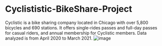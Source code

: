 # Cyclististic-BikeShare-Project
Cyclistic is a bike sharing company located in Chicago with over 5,800 bicycles and 690 stations.
It offers single-rides passes and full-day passes for casual riders, and annual membership for Cyclistic members.
Data analyzed is from April 2020 to March 2021.
![image](https://user-images.githubusercontent.com/108367773/202169868-b18c7a10-38fb-4eef-8420-de4c10425748.png)
